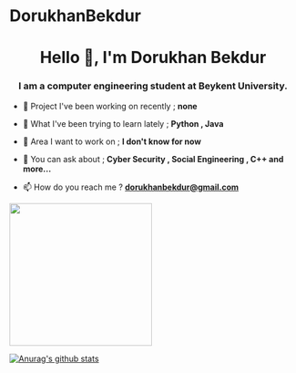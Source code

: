 # DorukhanBekdur
<h1 align="center">Hello 👋, I'm Dorukhan Bekdur</h1>
<h3 align="center">I am a computer engineering student at Beykent University.</h3>

- 🔭 Project I've been working on recently ; **none**

- 🌱 What I've been trying to learn lately ; **Python , Java**

- 👯 Area I want to work on ; **I don't know for now**

- 💬 You can ask about ; **Cyber Security , Social Engineering , C++ and more...**

- 📫 How do you reach me ? **dorukhanbekdur@gmail.com**

<img src="https://media-exp1.licdn.com/dms/image/C5112AQF9a-hvzWn8uA/article-cover_image-shrink_600_2000/0/1574956586430?e=1672272000&v=beta&t=TpvXZ686LcPPYHm8VWbVUsKLXTIvzZb3jR6nN7F1-2c" width="250">

[![Anurag's github stats](https://github-readme-stats.vercel.app/api?username=DorukhanBekdur&theme=blue-green)](https://github.com/anuraghazra/github-readme-stats)

